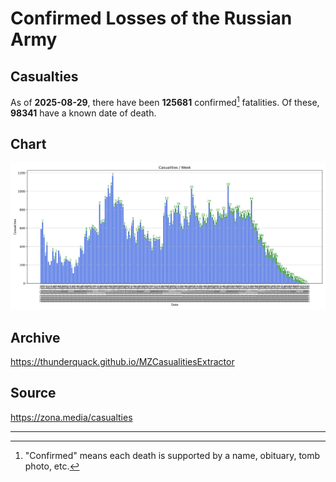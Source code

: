 
# Confirmed Losses of the Russian Army

## Casualties

As of **2025-08-29**, there have been **125681** confirmed[^1] fatalities.
Of these, **98341** have a known date of death.

## Chart

![7-Day Intervals Bar Chart](./docs/7days.svg)

## Archive

https://thunderquack.github.io/MZCasualitiesExtractor

## Source

https://zona.media/casualties

---

[^1]: "Confirmed" means each death is supported by a name, obituary, tomb photo, etc.
